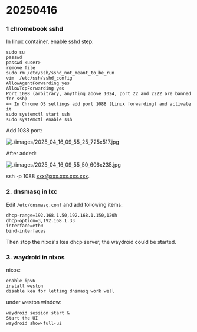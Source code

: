 # 20250416
### 1 chromebook sshd
In linux container, enable sshd step:      

```
sudo su
passwd
passwd <user>
remove file
sudo rm /etc/ssh/sshd_not_meant_to_be_run
vim  /etc/ssh/sshd_config
AllowAgentForwarding yes
AllowTcpForwarding yes
Port 1088 (arbitrary, anything above 1024, port 22 and 2222 are banned for ssh)
=> In Chrome OS settings add port 1088 (Linux forwarding) and activate it
sudo systemctl start ssh
sudo systemctl enable ssh
```
Add 1088 port:   

![./images/2025_04_16_09_55_25_725x517.jpg](./images/2025_04_16_09_55_25_725x517.jpg)

After added:    

![./images/2025_04_16_09_55_50_606x235.jpg](./images/2025_04_16_09_55_50_606x235.jpg)

ssh -p 1088 xxx@xxx.xxx.xxx.xxx.  
### 2. dnsmasq in lxc
Edit `/etc/dnsmasq.conf`  and add following items:      

```
dhcp-range=192.168.1.50,192.168.1.150,120h
dhcp-option=3,192.168.1.33
interface=eth0
bind-interfaces
```
Then stop the nixos's kea dhcp server, the waydroid could be started.     

### 3. waydroid in nixos
nixos:    

```
enable ipv6
install weston
disable kea for letting dnsmasq work well
```
under weston window:      

```
waydroid session start &
Start the UI
waydroid show-full-ui
```
